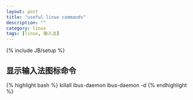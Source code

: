 ```yaml
---
layout: post
title: "useful linux commands"
description: ""
category: linux
tags: [linux, 输入法]
---
```

{% include JB/setup %}

## 显示输入法图标命令
{% highlight bash %}
killall ibus-daemon
ibus-daemon -d
{% endhighlight %}